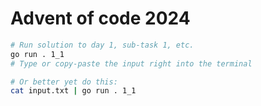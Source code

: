 # Advent of code 2024

```sh
# Run solution to day 1, sub-task 1, etc.
go run . 1_1
# Type or copy-paste the input right into the terminal

# Or better yet do this:
cat input.txt | go run . 1_1
```
